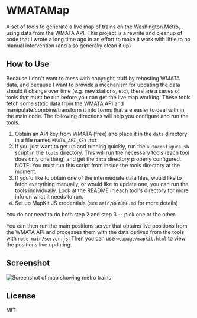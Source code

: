 # WMATAMap

A set of tools to generate a live map of trains on the Washington Metro, using data from the WMATA API.
This project is a rewrite and cleanup of code that I wrote a long time ago in an effort to make it work with little to no manual intervention (and also generally clean it up)

## How to Use


Because I don't want to mess with copyright stuff by rehosting WMATA data, and because I want to provide a mechanism for updating the data should it change over time
(e.g. new stations, etc), there are a series of tools that must be run before you can get the live map working. These tools 
fetch some static data from the WMATA API and manipulate/combine/transform it into forms that are easier to deal with in the main code.
The following directions will help you configure and run the tools.

1. Obtain an API key from WMATA (free) and place it in the `data` directory in a file named `WMATA_API_KEY.txt`
1. If you just want to get up and running quickly, run the `autoconfigure.sh` script in the `tools` directory. This will run the necessary tools
(each tool does only one thing) and get the `data` directory properly configured. NOTE: You must run this script from inside the tools directory at the moment.
1. If you'd like to obtain one of the intermediate data files, would like to fetch everything manually, or would like to update one, you can run the tools individually. Look at the README in each tool's directory
for more info on what it needs to run.
1. Set up MapKit JS credentials (see `main/README.md` for more details)

You do not need to do both step 2 and step 3 -- pick one or the other.

You can then run the main positions server that obtains live positions from the WMATA API and processes them with the data derived from the tools
with `node main/server.js`. Then you can use `webpage/mapkit.html` to view the positions live updating.

## Screenshot
![Screenshot of map showing metro trains](https://i.imgur.com/eZCRiEd.jpg)


## License

MIT
